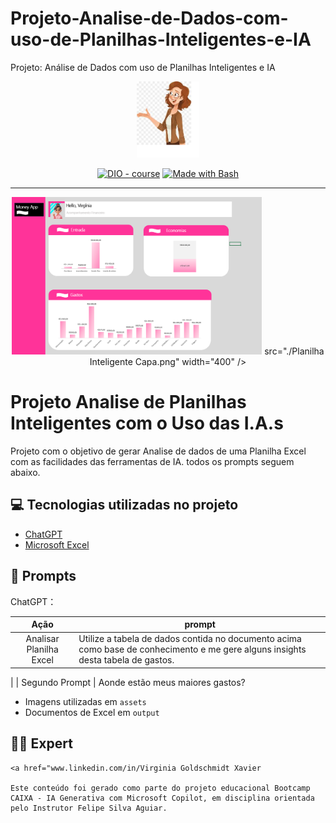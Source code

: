 # Projeto-Analise-de-Dados-com-uso-de-Planilhas-Inteligentes-e-IA
Projeto: Análise de Dados com uso de Planilhas Inteligentes e IA



<p align="center">
   
 <img width="100" src="./BONECA DESENHO OCULOS.png">
</p>


<p align="center">
<a href="https://dio.me/"><img src="https://img.shields.io/badge/DIO-Course-28DA77?logo=youtube" alt="DIO - course"></a>
<a href="https://www.gnu.org/software/bash/" title="Go to Bash homepage"><img src="https://img.shields.io/badge/Prompt-Project-blue?logo=gnu-bash&amp;logoColor=white" alt="Made with Bash"></a></p>

-------


<p align="center">
<img <img width="400" src="./Planilha Inteligente Capa.png">
    src="./Planilha Inteligente Capa.png"
    width="400"  
/>
</p>

# Projeto Analise de Planilhas Inteligentes com o Uso das I.A.s



Projeto com o objetivo de gerar Analise de dados de uma Planilha Excel com as facilidades das ferramentas de IA. todos os prompts
seguem abaixo.


## 💻 Tecnologias utilizadas no projeto

- [ChatGPT](https://chat.openai.com/) 
- [Microsoft Excel](https://www.microsoft.com/en/microsoft-365/)

## 🧠 Prompts


ChatGPT：

|   Ação   | prompt                                                                                                                                                                                                                                                                         |
| :------: | ------------------------------------------------------------------------------------------------------------------------------------------------------------------------------------------------------------------------------------------------------------------------------ |
|  Analisar Planilha Excel  | Utilize a tabela de dados contida no documento acima como base de conhecimento e me gere alguns insights desta tabela de gastos.
|
| Segundo Prompt | Aonde estão meus maiores gastos?



- Imagens utilizadas em `assets`
- Documentos de Excel em `output`


## 👨‍💻 Expert

    <a href="www.linkedin.com/in/Virginia Goldschmidt Xavier

    Este conteúdo foi gerado como parte do projeto educacional Bootcamp CAIXA - IA Generativa com Microsoft Copilot, em disciplina orientada pelo Instrutor Felipe Silva Aguiar.



